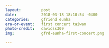 ```yaml
---
layout:         post
date:           2018-03-18 18:10:54 -0400
categories:     gfriend eunha
era-or-event:   first concert taiwan
photo-credit:   davidss309
img:            gfrd-eunha-first-concert.png

---
```

